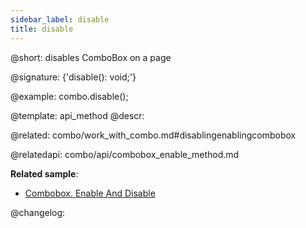 ```yaml
---
sidebar_label: disable
title: disable
---          
```


@short: disables ComboBox on a page

@signature: {'disable(): void;'}


@example:
combo.disable();

@template: api_method
@descr:

@related: combo/work_with_combo.md#disablingenablingcombobox

@relatedapi:
combo/api/combobox_enable_method.md

**Related sample**:
- [Combobox. Enable And Disable](https://snippet.dhtmlx.com/7bujtsuu)

@changelog:


